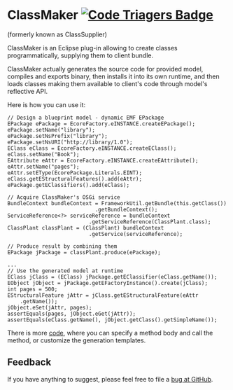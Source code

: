 ClassMaker [![Code Triagers Badge](https://www.codetriage.com/kyrillzotkin/classmaker/badges/users.svg)](https://www.codetriage.com/kyrillzotkin/classmaker)
===========

(formerly known as ClassSupplier)

ClassMaker is an Eclipse plug-in allowing to create classes programmatically, supplying them to client bundle.  

ClassMaker actually generates the source code for provided model, compiles and exports binary, then installs it into its own runtime, and then loads classes making them available to client's code through model's reflective API.  

Here is how you can use it:  

    // Design a blueprint model - dynamic EMF EPackage
    EPackage ePackage = EcoreFactory.eINSTANCE.createEPackage();
    ePackage.setName("library");
    ePackage.setNsPrefix("library");
    ePackage.setNsURI("http://library/1.0");
    EClass eClass = EcoreFactory.eINSTANCE.createEClass();
    eClass.setName("Book");
    EAttribute eAttr = EcoreFactory.eINSTANCE.createEAttribute();
    eAttr.setName("pages");
    eAttr.setEType(EcorePackage.Literals.EINT);
    eClass.getEStructuralFeatures().add(eAttr);
    ePackage.getEClassifiers().add(eClass);

    // Acquire ClassMaker's OSGi service
    BundleContext bundleContext = FrameworkUtil.getBundle(this.getClass())
                                .getBundleContext();
    ServiceReference<?> serviceReference = bundleContext
                              .getServiceReference(ClassPlant.class);
    ClassPlant classPlant = (ClassPlant) bundleContext
                              .getService(serviceReference);

    // Produce result by combining them
    EPackage jPackage = classPlant.produce(ePackage);
    
    ...
    // Use the generated model at runtime
    EClass jClass = (EClass) jPackage.getEClassifier(eClass.getName());
    EObject jObject = jPackage.getEFactoryInstance().create(jClass); 
    int pages = 500;
    EStructuralFeature jAttr = jClass.getEStructuralFeature(eAttr
        .getName());
    jObject.eSet(jAttr, pages);
    assertEquals(pages, jObject.eGet(jAttr));
    assertEquals(eClass.getName(), jObject.getClass().getSimpleName());  
        
There is more [code](/tests/org.enterprisedomain.tests/src/org/enterprisedomain/tests/TestEnterpriseDomain.java), where you can specify a method body and call the method, or customize the generation templates. 


Feedback
---------
If you have anything to suggest, please feel free to file a [bug at GitHub](https://github.com/kyrillzotkin/ClassMaker/issues). 

